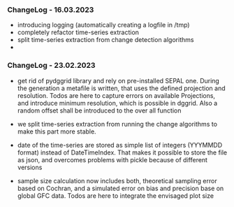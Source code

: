 ### ChangeLog - 16.03.2023

- introducing logging (automatically creating a logfile in /tmp)
- completely refactor time-series extraction
- split time-series extraction from change detection algorithms
- 


### ChangeLog - 23.02.2023

- get rid of pydggrid library and rely on pre-installed SEPAL one. During the generation a metafile is written, that uses the defined projection and resolution. Todos are here to capture errors on available Projections, and introduce minimum resolution, which is possible in dggrid. Also a random offset shall be introduced to the over all function

- we split time-series extraction from running the change algorithms to make this part more stable.

- date of the time-series are stored as simple list of integers (YYYMMDD format) instead of DateTimeIndex. That makes it possible to store the file as json, and overcomes problems with pickle because of different versions

- sample size calculation now includes both, theoretical sampling error based on Cochran, and a simulated error on bias and precision base on global GFC data. Todos are here to integrate the envisaged plot size
